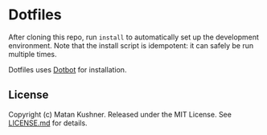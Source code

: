 Dotfiles
========

After cloning this repo, run `install` to automatically set up the development
environment. Note that the install script is idempotent: it can safely be run
multiple times.

Dotfiles uses [Dotbot][dotbot] for installation.

License
-------

Copyright (c) Matan Kushner. Released under the MIT License. See
[LICENSE.md][license] for details.

[dotbot]: https://github.com/anishathalye/dotbot
[license]: LICENSE.md

